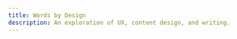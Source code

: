 ```yaml
---
title: Words by Design
description: An exploration of UX, content design, and writing.
---
```


<!-- ## Musings on UX and content design, by Gina. -->
